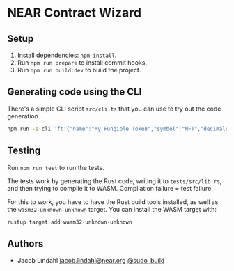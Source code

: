 # NEAR Contract Wizard

## Setup

1. Install dependencies: `npm install`.
2. Run `npm run prepare` to install commit hooks.
3. Run `npm run build:dev` to build the project.

## Generating code using the CLI

There's a simple CLI script `src/cli.ts` that you can use to try out the code generation.

```bash
npm run -s cli 'ft:{"name":"My Fungible Token","symbol":"MFT","decimals":24,"preMint":10}' > my_ft_contract.rs
```

## Testing

Run `npm run test` to run the tests.

The tests work by generating the Rust code, writing it to `tests/src/lib.rs`, and then trying to compile it to WASM. Compilation failure = test failure.

For this to work, you have to have the Rust build tools installed, as well as the `wasm32-unknown-unknown` target. You can install the WASM target with:

```bash
rustup target add wasm32-unknown-unknown
```

## Authors

- Jacob Lindahl <jacob.lindahl@near.org> [@sudo_build](https://twitter.com/sudo_build)
